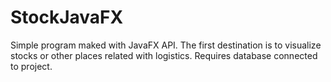 # StockJavaFX

Simple program maked with JavaFX API. 
The first destination is to visualize stocks or other places related with logistics. 
Requires database connected to project.

